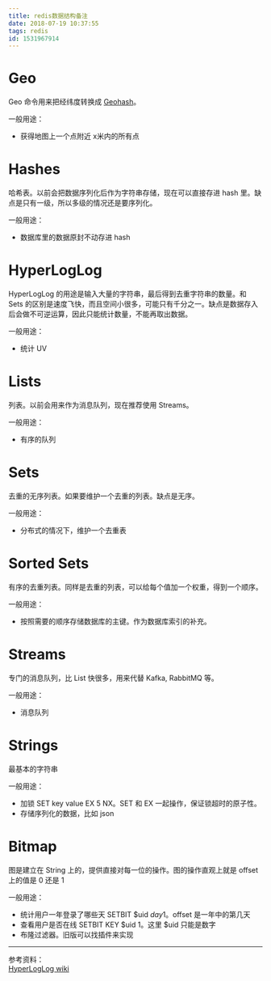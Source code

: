 ```yaml
---
title: redis数据结构备注
date: 2018-07-19 10:37:55
tags: redis
id: 1531967914
---
```

# Geo
Geo 命令用来把经纬度转换成 [Geohash](https://ljj.pub/posts/1531668376/)。

一般用途：
- 获得地图上一个点附近 x米内的所有点

# Hashes
哈希表。以前会把数据序列化后作为字符串存储，现在可以直接存进 hash 里。缺点是只有一级，所以多级的情况还是要序列化。

一般用途：
- 数据库里的数据原封不动存进 hash

# HyperLogLog
HyperLogLog 的用途是输入大量的字符串，最后得到去重字符串的数量。和 Sets 的区别是速度飞快，而且空间小很多，可能只有千分之一。缺点是数据存入后会做不可逆运算，因此只能统计数量，不能再取出数据。

一般用途：
- 统计 UV

# Lists
列表。以前会用来作为消息队列，现在推荐使用 Streams。

一般用途：
- 有序的队列

# Sets
去重的无序列表。如果要维护一个去重的列表。缺点是无序。

一般用途：
- 分布式的情况下，维护一个去重表

# Sorted Sets
有序的去重列表。同样是去重的列表，可以给每个值加一个权重，得到一个顺序。

一般用途：
- 按照需要的顺序存储数据库的主键。作为数据库索引的补充。

# Streams
专门的消息队列，比 List 快很多，用来代替 Kafka, RabbitMQ 等。

一般用途：
- 消息队列

# Strings
最基本的字符串

一般用途：
- 加锁 SET key value EX 5 NX。SET 和 EX 一起操作，保证锁超时的原子性。
- 存储序列化的数据，比如 json

# Bitmap
图是建立在 String 上的，提供直接对每一位的操作。图的操作直观上就是 offset 上的值是 0 还是 1

一般用途：
- 统计用户一年登录了哪些天 SETBIT $uid $day 1。$offset 是一年中的第几天
- 查看用户是否在线 SETBIT KEY $uid 1。这里 $uid 只能是数字
- 布隆过滤器。旧版可以找插件来实现

---------------------------
参考资料：  
[HyperLogLog wiki](https://en.wikipedia.org/wiki/HyperLogLog)